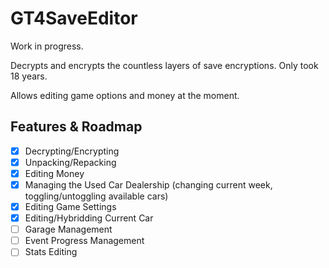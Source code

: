 # GT4SaveEditor

Work in progress.

Decrypts and encrypts the countless layers of save encryptions. Only took 18 years.

Allows editing game options and money at the moment.

## Features & Roadmap

- [x] Decrypting/Encrypting
- [x] Unpacking/Repacking
- [x] Editing Money
- [x] Managing the Used Car Dealership (changing current week, toggling/untoggling available cars)
- [x] Editing Game Settings
- [x] Editing/Hybridding Current Car
- [ ] Garage Management
- [ ] Event Progress Management
- [ ] Stats Editing

